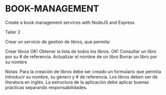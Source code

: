 # BOOK-MANAGEMENT
Create a book management services with NodeJS and Express

Taller 2

Crear un servicio de gestión de libros, que permita:

Crear libros OK!
Obtener la lista de todos los libros. OK!
Consultar un libro por su # de referencia. 
Actualizar el nombre de un libro
Borrar un libro por su nombre

Notas:
Para la creación de libros debe ser creado un formulario que permita introducir su nombre, su género y # de referencia.
Los libros deben ser de literatura en inglés.
La estructura de la aplicación debe aplicar buenas prácticas separando responsabilidades.
